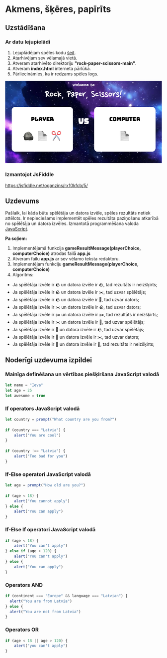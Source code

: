 # Akmens, šķēres, papīrīts

## Uzstādīšana

### Ar datu lejupielādi

1. Lejuplādējam spēles kodu [šeit](https://github.com/oganzins/rock-paper-scissors/archive/refs/heads/main.zip).
2. Atarhivējam sev vēlamajā vietā.
3. Atveram atarhivēto direktoriju **"rock-paper-scissors-main"**.
4. Atveram **index.html** interneta pārlūkā.
5. Pārliecināmies, ka ir redzams spēles logs.

![image info](./images/game-window.png)

### Izmantojot JsFiddle

https://jsfiddle.net/oganzins/rx10kfcb/5/

## Uzdevums

Pašlaik, lai kāda būtu spēlētāja un datora izvēle, spēles rezultāts netiek attēlots. 
Ir nepieciešams implementēt spēles rezultāta paziņošanu atkarībā no spēlētāja un datora izvēles.
Izmantotā programmēšana valoda [JavaScript](https://en.wikipedia.org/wiki/JavaScript).


**Pa soļiem:**

1. Implementējamā funkcija **gameResultMessage(playerChoice, computerChoice)** atrodas failā **app.js**
2. Atveram failu **app.js** ar sev vēlamo teksta redaktoru.
3. Implementējam funkciju **gameResultMessage(playerChoice, computerChoice)**
4. Algoritms:
* Ja spēlētāja izvēle ir 🪨 un datora izvēle ir 🪨, tad rezultāts ir neizšķirts;
* Ja spēlētāja izvēle ir 🪨 un datora izvēle ir ✂️, tad uzvar spēlētājs;
* Ja spēlētāja izvēle ir 🪨 un datora izvēle ir 📄, tad uzvar dators;
* Ja spēlētāja izvēle ir ✂️ un datora izvēle ir 🪨, tad uzvar dators;
* Ja spēlētāja izvēle ir ✂️ un datora izvēle ir ✂️, tad rezultāts ir neizšķirts;
* Ja spēlētāja izvēle ir ✂️ un datora izvēle ir 📄, tad uzvar spēlētājs;
* Ja spēlētāja izvēle ir 📄 un datora izvēle ir 🪨, tad uzvar spēlētājs;
* Ja spēlētāja izvēle ir 📄 un datora izvēle ir ✂️, tad uzvar dators;
* Ja spēlētāja izvēle ir 📄 un datora izvēle ir 📄, tad rezultāts ir neizšķirts;

## Noderīgi uzdevuma izpildei

### Mainīga definēšana un vērtības piešķiršana JavaScript valodā

```javascript
let name = "Ieva"
let age = 25
let awesome = true
```

### If operators JavaScript valodā

```javascript
let country = prompt("What country are you from?")

if (country === "Latvia") {
    alert("You are cool")
}

if (country !== "Latvia") {
    alert("Too bad for you")
}
```

### If-Else operatori JavaScript valodā

```javascript
let age = prompt("How old are you?")

if (age < 18) {
    alert("You cannot apply")
} else {
    alert("You can apply")
}
```

### If-Else If operatori JavaScript valodā

```javascript
if (age < 18) {
    alert("You can't apply")
} else if (age > 120) {
    alert("You can't apply")
} else {
    alert("You can apply")
}
```

### Operators AND

```javascript
if (continent === "Europe" && language === "Latvian") {
  alert("You are from Latvia")
} else {
  alert("You are not from Latvia")
}
```

### Operators OR

```javascript
if (age < 18 || age > 120) {
    alert("you can't apply")
}
```
